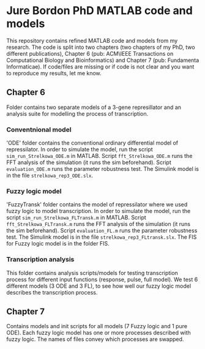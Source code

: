 # Jure Bordon PhD MATLAB code and models

This repository contains refined MATLAB code and models from my research. The code is split into two chapters (two chapters of my PhD, two different publications), Chapter 6 (pub: ACM\IEEE Transactions on Computational Biology and Bioinformatics) and Chapter 7 (pub: Fundamenta Informaticae). If code/files are missing or if code is not clear and you want to reproduce my results, let me know.

## Chapter 6

Folder contains two separate models of a 3-gene represillator and an analysis suite for modelling the process of transcription.

### Conventnional model

'ODE' folder contains the conventional ordinary differential model of repressilator. In order to simulate the model, run the script `sim_run_Strelkowa_ODE.m` in MATLAB. Script `fft_Strelkowa_ODE.m` runs the FFT analysis of the simulation (it runs the sim beforehand). Script `evaluation_ODE.m` runs the parameter robustness test. The Simulink model is in the file `strelkowa_rep3_ODE.slx`.

### Fuzzy logic model

'FuzzyTransk' folder contains the model of repressilator where we used fuzzy logic to model transcription. In order to simulate the model, run the script `sim_run_Strelkowa_FLTransk.m` in MATLAB. Script `fft_Strelkowa_FLTransk.m` runs the FFT analysis of the simulation (it runs the sim beforehand). Script `evaluation_FL.m` runs the parameter robustness test. The Simulink model is in the file `strelkowa_rep3_FLtransk.slx`. The FIS for Fuzzy logic model is in the folder FIS.

### Transcription analysis

This folder contains analysis scripts/models for testing transcription process for different input functions (response, pulse, full model). We test 6 different models (3 ODE and 3 FL), to see how well our fuzzy logic model describes the transcription process.

## Chapter 7

Contains models and init scripts for all models (7 Fuzzy logic and 1 pure ODE). Each fuzzy logic model has one or more processes described with fuzzy logic. The names of files convey which processes are swapped.